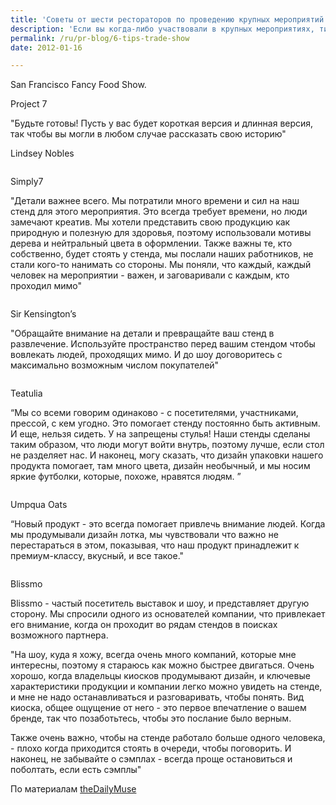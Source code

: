 ```yaml
---
title: 'Советы от шести рестораторов по проведению крупных мероприятий'
description: 'Если вы когда-либо участвовали в крупных мероприятиях, типа выставки-ярмарки, вы знаете, как тяжело выделяться среди огромного количества стендов. Сегодня - несколько советов от участников San Francisco Fancy Food Show. Project 7'
permalink: /ru/pr-blog/6-tips-trade-show
date: 2012-01-16

---
```


San Francisco Fancy Food Show.

Project 7

"Будьте готовы! Пусть у вас будет короткая версия и длинная версия, так чтобы вы могли в любом случае рассказать свою историю"

Lindsey Nobles

<img src="https://www.thedailymuse.com/wp-content/uploads/2012/01/Project7.jpg" alt="">

 Simply7

"Детали важнее всего. Мы потратили много времени и сил на наш стенд для этого мероприятия. Это всегда требует времени, но люди замечают креатив. Мы хотели представить свою продукцию как природную и полезную для здоровья, поэтому использовали мотивы дерева и нейтральный цвета в оформлении. Также важны те, кто собственно, будет стоять у стенда, мы послали наших работников, не стали кого-то нанимать со стороны. Мы поняли, что каждый, каждый человек на мероприятии - важен, и заговаривали с каждым, кто проходил мимо"

<img src="https://www.thedailymuse.com/wp-content/uploads/2012/01/Simply7.jpg" alt="">

Sir Kensington’s

"Обращайте внимание на детали и превращайте ваш стенд в развлечение. Используйте пространство перед вашим стендом чтобы вовлекать людей, проходящих мимо. И до шоу договоритесь с максимально возможным  числом покупателей"

<img src="https://www.thedailymuse.com/wp-content/uploads/2012/01/SirKens-610x444.jpg" alt="">

Teatulia

“Мы со всеми говорим одинаково - с посетителями, участниками, прессой, с кем угодно. Это помогает стенду постоянно быть активным. И еще, нельзя сидеть. У на запрещены стулья! Наши стенды сделаны таким образом, что люди могут войти внутрь, поэтому лучше, если стол не разделяет нас. И наконец, могу сказать, что дизайн упаковки нашего продукта помогает, там много цвета, дизайн необычный, и мы носим яркие футболки, которые, похоже, нравятся людям. ”

<img src="https://www.thedailymuse.com/wp-content/uploads/2012/01/Teatulia-610x424.jpg" alt="">

Umpqua Oats

“Новый продукт - это всегда помогает привлечь внимание людей. Когда мы продумывали дизайн лотка, мы чувствовали что важно не перестараться в этом, показывая, что наш продукт принадлежит к премиум-классу, вкусный, и все такое."

<img src="https://www.thedailymuse.com/wp-content/uploads/2012/01/Umpqua.jpg" alt="">

Blissmo

Blissmo - частый посетитель выставок и шоу, и представляет другую сторону. Мы спросили одного из основателей компании, что привлекает его внимание, когда он проходит во рядам стендов  в поисках возможного партнера.

"На шоу, куда я хожу, всегда очень много компаний, которые мне интересны, поэтому я стараюсь как можно быстрее двигаться. Очень хорошо, когда владельцы киосков продумывают дизайн, и ключевые характеристики продукции и компании легко можно увидеть на стенде, и мне не надо останавливаться и разговаривать, чтобы понять. Вид киоска, общее ощущение от него - это первое впечатление о вашем бренде, так что позаботьтесь, чтобы это послание было верным.

Также очень важно, чтобы на стенде работало больше одного человека, - плохо когда приходится стоять в очереди, чтобы поговорить. И наконец, не забывайте о сэмплах - всегда проще остановиться и поболтать, если есть сэмплы"

По материалам <a href="https://www.thedailymuse.com/entrepreneurship/trade-show-secrets-from-6-gourmet-food-companies/">theDailyMuse</a>

